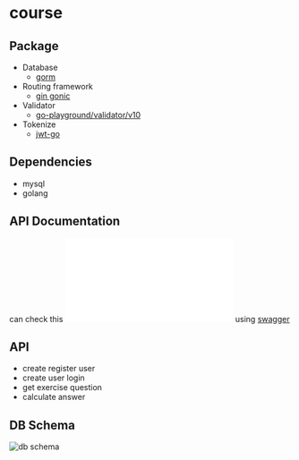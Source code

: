 # course

## Package

- Database
  - [gorm](https://gorm.io/)
- Routing framework
  - [gin gonic](https://gin-gonic.com/)
- Validator
  - [go-playground/validator/v10](https://pkg.go.dev/github.com/go-playground/validator/v10)
- Tokenize
  - [jwt-go](https://pkg.go.dev/github.com/golang-jwt/jwt)

## Dependencies

- mysql
- golang

## API Documentation

can check this ![documentation](./openapi.json) using [swagger](https://edit.swagger.io/)

## API

- create register user
- create user login
- get exercise question
- calculate answer

## DB Schema

![db schema](./db_diagram.png)

